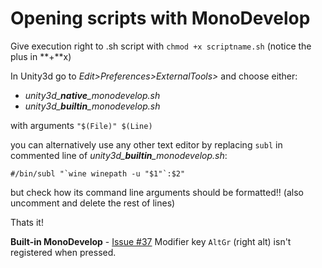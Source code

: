 Opening scripts with MonoDevelop 
=
Give execution right to .sh script with `chmod +x scriptname.sh` (notice the plus in **+**x)

In Unity3d go to *Edit>Preferences>ExternalTools>* and choose either:

* *unity3d_**native**_monodevelop.sh*
* *unity3d_**builtin**_monodevelop.sh*  

with arguments `"$(File)" $(Line)`

you can alternatively use any other text editor by replacing `subl` in commented line of *unity3d_**builtin**_monodevelop.sh*:
```
#/bin/subl "`wine winepath -u "$1"`:$2"
```
but check how its command line arguments should be formatted!! (also uncomment and delete the rest of lines)


Thats it!  

 **Built-in MonoDevelop** - [Issue #37](https://github.com/Unity3D-Wine-Support/Unity3D-on-Wine/issues/37) Modifier key `AltGr` (right alt) isn't registered when pressed.
